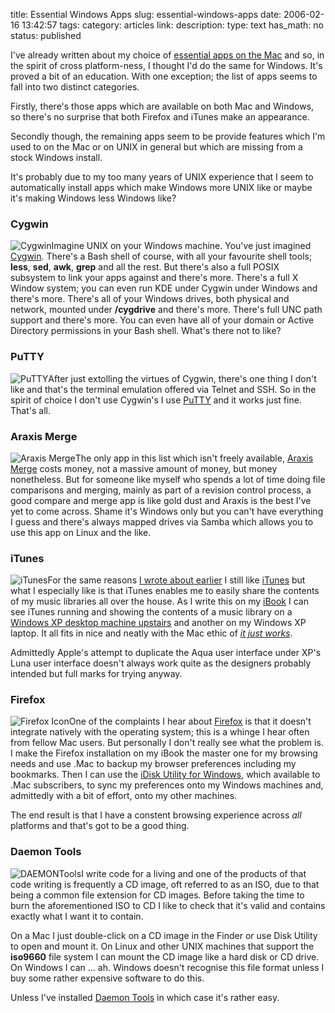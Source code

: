 title: Essential Windows Apps
slug: essential-windows-apps
date: 2006-02-16 13:42:57
tags: 
category: articles
link: 
description: 
type: text
has_math: no
status: published

I've already written about my choice of [essential apps on the Mac](/2006/02/10/essential-mac-apps/ "/2006/02/10/essential-mac-apps/") and so, in the spirit of cross platform-ness, I thought I'd do the same for Windows. It's proved a bit of an education. With one exception; the list of apps seems to fall into two distinct categories.

Firstly, there's those apps which are available on both Mac and Windows, so there's no surprise that both Firefox and iTunes make an appearance.

Secondly though, the remaining apps seem to be provide features which I'm used to on the Mac or on UNIX in general but which are missing from a stock Windows install.

It's probably due to my too many years of UNIX experience that I seem to automatically install apps which make Windows more UNIX like or maybe it's making Windows less Windows like?

<!-- TEASER_END -->

### Cygwin


![Cygwin](/wp-content/uploads/2006/02/cygwin-icon.gif "Cygwin")Imagine UNIX on your Windows machine. You've just imagined [Cygwin](https://www.cygwin.com "https://www.cygwin.com"). There's a Bash shell of course, with all your favourite shell tools; **less**, **sed**, **awk**, **grep** and all the rest. But there's also a full POSIX subsystem to link your apps against and there's more. There's a full X Window system; you can even run KDE under Cygwin under Windows and there's more. There's all of your Windows drives, both physical and network, mounted under **/cygdrive** and there's more. There's full UNC path support and there's more. You can even have all of your domain or Active Directory permissions in your Bash shell. What's there not to like?


### PuTTY


![PuTTY](/wp-content/uploads/2006/02/putty.jpg "PuTTY")After just extolling the virtues of Cygwin, there's one thing I don't like and that's the terminal emulation offered via Telnet and SSH. So in the spirit of choice I don't use Cygwin's I use [PuTTY](https://www.chiark.greenend.org.uk/~sgtatham/putty/ "https://www.chiark.greenend.org.uk/~sgtatham/putty/") and it works just fine. That's all.
### Araxis Merge


![Araxis Merge](/wp-content/uploads/2006/02/Merge.jpg "Araxis Merge")The only app in this list which isn't freely available, [Araxis Merge](https://www.araxis.com/merge/index.html "https://www.araxis.com/merge/index.html") costs money, not a massive amount of money, but money nonetheless. But for someone like myself who spends a lot of time doing file comparisons and merging, mainly as part of a revision control process, a good compare and merge app is like gold dust and Araxis is the best I've yet to come across. Shame it's Windows only but you can't have everything I guess and there's always mapped drives via Samba which allows you to use this app on Linux and the like.
### iTunes


![iTunes](/wp-content/uploads/2006/02/iTunes1.jpeg "iTunes")For the same reasons [I wrote about earlier](/2006/02/10/essential-mac-apps/ "/2006/02/10/essential-mac-apps/") I still like [iTunes](https://www.apple.com/uk/itunes/ "https://www.apple.com/uk/itunes/") but what I especially like is that iTunes enables me to easily share the contents of my music libraries all over the house. As I write this on my [iBook](/2006/02/08/my-desk/ "/2006/02/08/my-desk/") I can see iTunes running and showing the contents of a music library on a [Windows XP desktop machine upstairs](/2006/02/13/my-desk-part-2/ "/2006/02/13/my-desk-part-2/") and another on my Windows XP laptop. It all fits in nice and neatly with the Mac ethic of [*it just works*](https://www.apple.com/uk/switch/reasons/reason01.html "https://www.apple.com/uk/switch/reasons/reason01.html").

Admittedly Apple's attempt to duplicate the Aqua user interface under XP's Luna user interface doesn't always work quite as the designers probably intended but full marks for trying anyway.
### Firefox


![Firefox Icon](/wp-content/uploads/2006/02/Firefox2.jpeg "Firefox Icon")One of the complaints I hear about [Firefox](https://www.mozilla.com/firefox/ "https://www.mozilla.com/firefox/") is that it doesn't integrate natively with the operating system; this is a whinge I hear often from fellow Mac users. But personally I don't really see what the problem is. I make the Firefox installation on my iBook the master one for my browsing needs and use .Mac to backup my browser preferences including my bookmarks. Then I can use the [iDisk Utility for Windows](https://www.mac.com "https://www.mac.com"), which available to .Mac subscribers, to sync my preferences onto my Windows machines and, admittedly with a bit of effort, onto my other machines.

The end result is that I have a constent browsing experience across *all* platforms and that's got to be a good thing.
### Daemon Tools


![DAEMONTools](/wp-content/uploads/2006/02/DAEMONTools.gif "DAEMONTools")I write code for a living and one of the products of that code writing is frequently a CD image, oft referred to as an ISO, due to that being a common file extension for CD images. Before taking the time to burn the aforementioned ISO to CD I like to check that it's valid and contains exactly what I want it to contain.

On a Mac I just double-click on a CD image in the Finder or use Disk Utility to open and mount it. On Linux and other UNIX machines that support the **iso9660** file system I can mount the CD image like a hard disk or CD drive. On Windows I can ... ah. Windows doesn't recognise this file format unless I buy some rather expensive software to do this.

Unless I've installed [Daemon Tools](https://www.daemon-tools.cc "https://www.daemon-tools.cc") in which case it's rather easy.

